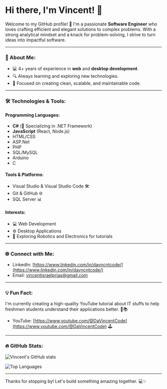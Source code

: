 # Hi there, I'm Vincent! 👋

Welcome to my GitHub profile! 🚀 I'm a passionate **Software Engineer** who loves crafting efficient and elegant solutions to complex problems. With a strong analytical mindset and a knack for problem-solving, I strive to turn ideas into impactful software.

---

### 🌟 About Me:
- 💻 4+ years of experience in **web** and **desktop development**.
- 🔍 Always learning and exploring new technologies.
- 🎯 Focused on creating clean, scalable, and maintainable code.

---

### 🛠️ Technologies & Tools:

#### Programming Languages:
- **C#** (💪 Specializing in .NET Framework)
- **JavaScript** (React, Node.js)
- HTML/CSS
- ASP.Net
- PHP
- SQL/MySQL
- Arduino
- C

#### Tools & Platforms:
- Visual Studio & Visual Studio Code 🛠️
- Git & GitHub 🌐
- SQL Server 📊

#### Interests:
- 💻 Web Development 
- ⚙️ Desktop Applications
- 🤖 Exploring Robotics and Electronics for tutorials

---

### 🌐 Connect with Me:
- LinkedIn: [https://www.linkedin.com/in/davncntcode/](https://www.linkedin.com/in/davncntcode/)
- Email: [vincentisraelprias@gmail.com](#)

---

### 💡 Fun Fact:
I'm currently creating a high-quality YouTube tutorial about IT stuffs to help freshmen students understand their applications better. 🎥📚
- YouTube: [https://www.youtube.com/@DaVincentCode](https://www.youtube.com/@DaVincentCode) 🕹️
---

### 🔥 GitHub Stats:
![Vincent's GitHub stats](https://github-readme-stats.vercel.app/api?username=davncntcode&show_icons=true&theme=radical)

![Top Languages](https://github-readme-stats.vercel.app/api/top-langs/?username=davncntcode&layout=compact&theme=radical)

---

Thanks for stopping by! Let's build something amazing together. 💻✨
